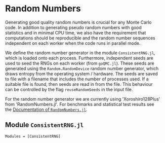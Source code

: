 # Random Numbers

Generating good quality random numbers is crucial for any Monte Carlo code. In addition to generating pseudo random numbers with good statistics and in minimal CPU time, we also have the requirement that computations should be reproducible and the random number sequences independent on each worker when the code runs in parallel mode.

We define the random number generator in the module `ConsistentRNG.jl`, which is loaded onto each process. Furthermore, independent seeds are used to seed the RNGs on each worker (from `goQMC.jl`). These seeds are generated using the `Random.RandomDevice` random number generator, which draws entropy from the operating system / hardware. The seeds are saved to file with a filename that includes the number of processes used. If a suitable file is found, then seeds are read in from the file. This behaviour can be controlled by the flag `reuseRandomSeeds` in the input file.

For the random number generator we are currently using
'Xoroshiro128Plus' from 'RandomNumbers.jl'. For benchmarks and statistical test results see the
[Documentation of `RandomNumbers.jl`](https://sunoru.github.io/RandomNumbers.jl/stable/man/benchmark/#Benchmark-1).

## Module `ConsistentRNG.jl`

```@autodocs
Modules = [ConsistentRNG]
```
